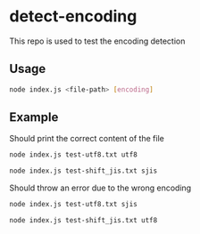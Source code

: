 # detect-encoding

This repo is used to test the encoding detection

## Usage

```bash
node index.js <file-path> [encoding]
```

## Example

Should print the correct content of the file

```bash
node index.js test-utf8.txt utf8
```

```bash
node index.js test-shift_jis.txt sjis
```

Should throw an error due to the wrong encoding

```bash
node index.js test-utf8.txt sjis
```

```bash
node index.js test-shift_jis.txt utf8
```